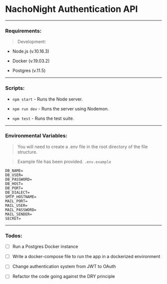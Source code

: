 # NachoNight Authentication API

---

### Requirements:

> Development:

- Node.js (v.10.16.3)

- Docker (v.19.03.2)

- Postgres (v.11.5)

---

### Scripts:

- `npm start` - Runs the Node server.

- `npm run dev` - Runs the server using Nodemon.

- `npm test` - Runs the test suite.

---

### Environmental Variables:

> You will need to create a .env file in the root directory of the file structure.

> Example file has been provided. `.env.example`

```
DB_NAME=
DB_USER=
DB_PASSWORD=
DB_HOST=
DB_PORT=
DB_DIALECT=
SMTP_HOSTNAME=
MAIL_PORT=
MAIL_USER=
MAIL_PASSWORD=
MAIL_SENDER=
SECRET=
```

---

### Todos:

- [ ] Run a Postgres Docker instance

- [ ] Write a docker-compose file to run the app in a dockerized environment

- [ ] Change authentication system from JWT to OAuth

- [ ] Refactor the code going against the DRY principle
